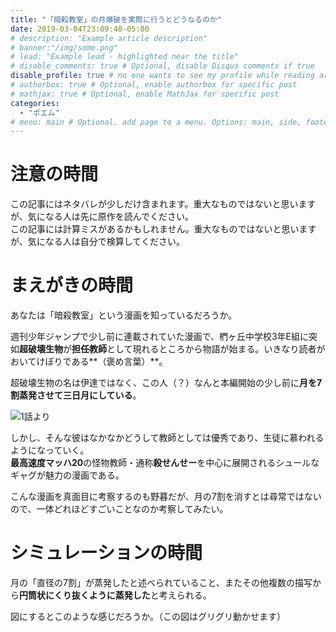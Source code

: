 ```yaml
---
title: "「暗殺教室」の月爆破を実際に行うとどうなるのか"
date: 2019-03-04T23:09:48-05:00
# description: "Example article description"
# banner:"/img/some.png"
# lead: "Example lead - highlighted near the title"
# disable_comments: true # Optional, disable Disqus comments if true
disable_profile: true # no one wants to see my profile while reading articles
# authorbox: true # Optional, enable authorbox for specific post
# mathjax: true # Optional, enable MathJax for specific post
categories:
  - "ポエム"
# menu: main # Optional, add page to a menu. Options: main, side, footer
---
```


# 注意の時間

この記事にはネタバレが少しだけ含まれます。重大なものではないと思いますが、気になる人は先に原作を読んでください。\
この記事には計算ミスがあるかもしれません。重大なものではないと思いますが、気になる人は自分で検算してください。

# まえがきの時間
あなたは「暗殺教室」という漫画を知っているだろうか。

週刊少年ジャンプで少し前に連載されていた漫画で、椚ヶ丘中学校3年E組に突如**超破壊生物**が**担任教師**として現れるところから物語が始まる。いきなり読者がおいてけぼりである**（褒め言葉）**。

超破壊生物の名は伊達ではなく、この人（？）なんと本編開始の少し前に**月を7割蒸発させて三日月にしている**。

![1話より](./intro.jpg)

しかし、そんな彼はなかなかどうして教師としては優秀であり、生徒に慕われるようになっていく。\
**最高速度マッハ20**の怪物教師・通称**殺せんせー**を中心に展開されるシュールなギャグが魅力の漫画である。

こんな漫画を真面目に考察するのも野暮だが、月の7割を消すとは尋常ではないので、一体どれほどすごいことなのか考察してみたい。

# シミュレーションの時間

月の「直径の7割」が蒸発したと述べられていること、またその他複数の描写から**円筒状にくり抜くように蒸発した**と考えられる。

図にするとこのような感じだろうか。（この図はグリグリ動かせます）
<script src="https://cdn.plot.ly/plotly-latest.min.js"></script>
<div id="myDiv" style="width:100%;height:100%"></div>

<script type="text/javascript" src="./moonplot.js">
</script>

まずこの部分の体積を求めたいが、手計算することは自分の数学力では無理なので、コンピュータの力に頼ることにする。\
具体的には、大量に乱数を発生させ、そのうち上の領域内に入ったものの数を数えることで体積を求める。これをMonte Carlo法という[^needles]。\

1000万回ほど試行すればおおむね安定した値を得ることができ、消滅した部分が月全体の**58.4%**[^smaller_than_expected]とわかる。
月の質量は地球のおよそ81分の1の7350京トン[^moon_weight]であるので、その58.4%は**4290京トン**[^density]だ。

[^needles]:余談ですが、人力でMonte Carlo法を行って円周率を推定することもできます。cf.[ビュフォンの針](https://ja.wikipedia.org/wiki/%E3%83%93%E3%83%A5%E3%83%95%E3%82%A9%E3%83%B3%E3%81%AE%E9%87%9D#%E3%83%A9%E3%82%B6%E3%83%AA%E3%83%8B%E3%81%AE%E5%AE%9F%E9%A8%93)
[^smaller_than_expected]:直径の7割がなくなった割にそこまで失われてないですね。図を見ると妥当な気もします。
[^moon_weight]:[Wikipedia:月](https://ja.wikipedia.org/wiki/%E6%9C%88%E8%B3%AA%E9%87%8F)
[^density]:月の岩石の密度が一様であることを仮定した。非常にざっくりだがいずれにせよ後述の大惨事は避けられないだろう


よし、じゃあ続けてこれをこれだけの岩石を蒸発させるだけのエネルギーを計算していこう……

と思っていたら、物語終盤で僕を**驚くべき真実**が待っていた。

# 真実の時間

実は月は殺せんせーによって爆破されたのではなく[^not_enough_speed]、**反物質生成実験の失敗により消滅していたのだった**。
![138話より](./moon.jpg)
[^not_enough_speed]:そもそも、よく考えれば殺せんせーはおそらく独力では月に行くことすらできない。彼の最高速度はマッハ20だが、[地球を離れるためにはマッハ33が必要](https://ja.wikipedia.org/wiki/%E5%AE%87%E5%AE%99%E9%80%9F%E5%BA%A6#%E7%AC%AC%E4%BA%8C%E5%AE%87%E5%AE%99%E9%80%9F%E5%BA%A6%EF%BC%88%E5%9C%B0%E7%90%83%E8%84%B1%E5%87%BA%E9%80%9F%E5%BA%A6%EF%BC%89)だからである。高高度まで行くことはできても、空気のない宇宙でさらに加速するには自らの肉体をかなりの量放出せねばならず危険が伴うだろう。体の一部を対消滅させる半物質ビームを推進剤にすれば効率的に加速できるだろうが、その技は本編開始時点では習得していない

これ以上詳しく書くとネタバレになってしまうのでここで止めておく。

反物質とはなにかを説明できるほどの学が自分にはないので、とりあえず月の58.4%は「蒸発したのではなく、この世のどこからも消え去った」ことにする。\

消えた分の質量は、有名な$E=mc^2$の式にしたがってエネルギーに変換される。\
$E$がエネルギー、$m$が質量であり、$c$は光速である。光速はとても大きな値なので、これは「質量は莫大なエネルギーに等価である」または「エネルギーはごく少ない質量に等価である」ということを表した式である。\

たとえば物が燃えるときなども質量は減少しているが、小さすぎて感知できない。広島型原爆ですら**反応したウランが900g足らず、実際に消失した量に至ってはたったの0.6g強**と推測されている[^little_boy]。

[^little_boy]:[Wikipedia:広島型原爆](https://ja.wikipedia.org/wiki/%E3%83%AA%E3%83%88%E3%83%AB%E3%83%9C%E3%83%BC%E3%82%A4)

おわかりいただけるだろうか。原爆で0.6gだったのが、今回消滅した量は**4290京トン**である。桁が違うどころの話ではない。

# 計算の時間

## エネルギー量
発生するエネルギー量を実際に計算すると、

$$
E=mc^2=4.29\times 10^9\times (299792458)^2=3.856\times 10^{36} \mathrm{J}
$$

わかりやすく言い換えると、これは次のようになる。

* 広島型原爆 600垓発分[^little_boy]
* 人類史上最大の核爆弾ツァーリ・ボンバ 1900京発分[^tsar]
* 確認されているなかで史上最大の隕石の衝突 10兆回分[^Vredefort]
* 太陽から放射される光エネルギーの総量 317年分[^sol]

[^tsar]:[Wikipedia:ツァーリ・ボンバ](https://ja.wikipedia.org/wiki/%E3%83%84%E3%82%A1%E3%83%BC%E3%83%AA%E3%83%BB%E3%83%9C%E3%83%B3%E3%83%90)
[^Vredefort]:[Wikipedia:フレデフォート・ドーム](https://ja.wikipedia.org/wiki/%E3%83%95%E3%83%AC%E3%83%87%E3%83%95%E3%82%A9%E3%83%BC%E3%83%88%E3%83%BB%E3%83%89%E3%83%BC%E3%83%A0)
[^sol]:[Wikipedia:太陽](https://ja.wikipedia.org/wiki/%E5%A4%AA%E9%99%BD)

**わかりやすくなってない。**

## 地球に到達するエネルギー量

これだけの規模の爆発が起こったら地球にも凄まじい影響が出るのではなかろうか[^moon_evaporates]。
[^moon_evaporates]:そもそも月の残りがどう考えても蒸発するがそれはそれ。

簡単のため、エネルギーのすべてが光で伝わるとする[^justification]。また、爆発のエネルギーは全方向に均等に放たれるものとしよう。
[^justification]:宇宙はほぼ真空なので、それほどまずい仮定ではないと思う。

地球の半径は6400km,地球と月の距離は384400kmなので、地球に到達するエネルギーは総エネルギー量の
$$
\frac{6400^2\pi}{4\pi \times 384400^2} = 0.00692... \%
$$
になる。
たったの0.007%！

なので、実際地球に到達するエネルギーは
$$
3.856\times 10^{36} \mathrm{J} \rightarrow 2.672\times 10^{32} \mathrm{J}
$$
程度にまで抑えられる。

少なくなったように見えるが、これでもまだ**太陽から地球が受けるエネルギー2.19年分**だ。仮に甘く見積もって月の消滅が丸1日かけて起こったとして、**月から降り注ぐ光の強さは通常の太陽光の961億倍**[^solar_power]。これが丸1日かけて地球上にまんべんなく降り注ぐわけで、おそらく植生が壊滅するだけならまだマシな方、地表のあらゆる有機物が自然発火し人類は死に絶えるだろう。
**焼け石に水とはまさにこのことである。**

![138話より](./earth.jpg)

[^solar_power]:太陽光の強度を[Wikipedia](https://ja.wikipedia.org/wiki/%E5%A4%AA%E9%99%BD%E3%82%A8%E3%83%8D%E3%83%AB%E3%82%AE%E3%83%BC#/media/File:Solar_land_area.png)を参考に平均$250\mathrm{W/m^2}$とした

# あとがきの時間

割と昔から空想科学読本みたいなのを書くのが夢で、ちょうどいい題材があったので書いてみました。楽しんでいただけたなら幸いです。\
こういうこと考えてると割と簡単に人類滅亡しちゃうので人類にはもっと頑張って欲しいですね（？）。

以上です
